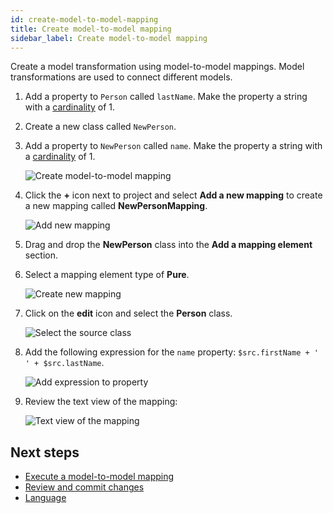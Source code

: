 ```yaml
---
id: create-model-to-model-mapping
title: Create model-to-model mapping
sidebar_label: Create model-to-model mapping
---
```


Create a model transformation using model-to-model mappings. Model transformations are used to connect different models.

1. Add a property to `Person` called `lastName`. Make the property a string with a [cardinality](../language/legend-language.md#class) of 1.
2. Create a new class called `NewPerson`.
3. Add a property to `NewPerson` called `name`. Make the property a string with a [cardinality](../language/legend-language.md#class) of 1.

    ![Create model-to-model mapping](../../assets/create-model-to-model-mapping.JPG)

4. Click the **+** icon next to project and select **Add a new mapping** to create a new mapping called **NewPersonMapping**.  

    ![Add new mapping](../../assets/add-new-mapping.JPG)

5. Drag and drop the **NewPerson** class into the **Add a mapping element** section.
6. Select a mapping element type of **Pure**.  

    ![Create new mapping](../../assets/create-new-mapping.JPG)

7. Click on the **edit** icon and select the **Person** class.

    ![Select the source class](../../assets/select-source-class.JPG)

8. Add the following expression for the `name` property: `$src.firstName + ' ' + $src.lastName`.

    ![Add expression to property](../../assets/add-expression-to-property.JPG)

9. Review the text view of the mapping:

    ![Text view of the mapping](../../assets/text-view-mapping.JPG)

## Next steps

- [Execute a model-to-model mapping](execute-model-to-model-mapping.md)
- [Review and commit changes](review-and-commit-changes.md)
- [Language](../language/legend-language.md)

